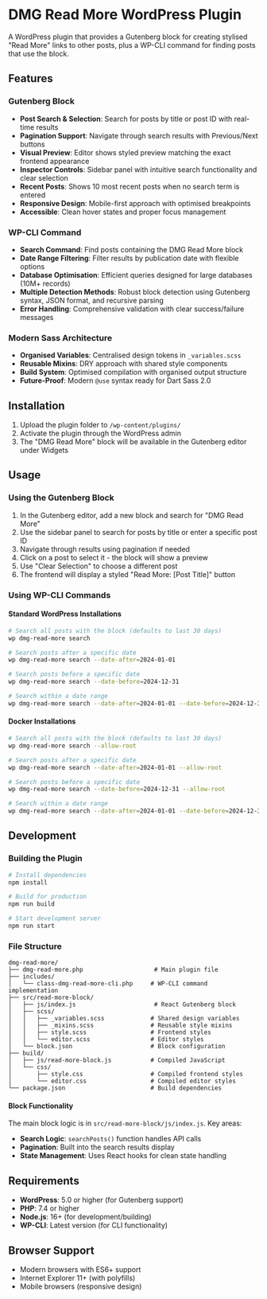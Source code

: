 # DMG Read More WordPress Plugin

A WordPress plugin that provides a Gutenberg block for creating stylised "Read More" links to other posts, plus a WP-CLI command for finding posts that use the block.

## Features

### Gutenberg Block

- **Post Search & Selection**: Search for posts by title or post ID with real-time results
- **Pagination Support**: Navigate through search results with Previous/Next buttons
- **Visual Preview**: Editor shows styled preview matching the exact frontend appearance
- **Inspector Controls**: Sidebar panel with intuitive search functionality and clear selection
- **Recent Posts**: Shows 10 most recent posts when no search term is entered
- **Responsive Design**: Mobile-first approach with optimised breakpoints
- **Accessible**: Clean hover states and proper focus management

### WP-CLI Command

- **Search Command**: Find posts containing the DMG Read More block
- **Date Range Filtering**: Filter results by publication date with flexible options
- **Database Optimisation**: Efficient queries designed for large databases (10M+ records)
- **Multiple Detection Methods**: Robust block detection using Gutenberg syntax, JSON format, and recursive parsing
- **Error Handling**: Comprehensive validation with clear success/failure messages

### Modern Sass Architecture

- **Organised Variables**: Centralised design tokens in `_variables.scss`
- **Reusable Mixins**: DRY approach with shared style components
- **Build System**: Optimised compilation with organised output structure
- **Future-Proof**: Modern `@use` syntax ready for Dart Sass 2.0

## Installation

1. Upload the plugin folder to `/wp-content/plugins/`
2. Activate the plugin through the WordPress admin
3. The "DMG Read More" block will be available in the Gutenberg editor under Widgets

## Usage

### Using the Gutenberg Block

1. In the Gutenberg editor, add a new block and search for "DMG Read More"
2. Use the sidebar panel to search for posts by title or enter a specific post ID
3. Navigate through results using pagination if needed
4. Click on a post to select it - the block will show a preview
5. Use "Clear Selection" to choose a different post
6. The frontend will display a styled "Read More: [Post Title]" button

### Using WP-CLI Commands

#### Standard WordPress Installations

```bash
# Search all posts with the block (defaults to last 30 days)
wp dmg-read-more search

# Search posts after a specific date
wp dmg-read-more search --date-after=2024-01-01

# Search posts before a specific date  
wp dmg-read-more search --date-before=2024-12-31

# Search within a date range
wp dmg-read-more search --date-after=2024-01-01 --date-before=2024-12-31
```

#### Docker Installations

```bash
# Search all posts with the block (defaults to last 30 days)
wp dmg-read-more search --allow-root

# Search posts after a specific date
wp dmg-read-more search --date-after=2024-01-01 --allow-root

# Search posts before a specific date  
wp dmg-read-more search --date-before=2024-12-31 --allow-root

# Search within a date range
wp dmg-read-more search --date-after=2024-01-01 --date-before=2024-12-31 --allow-root
```

## Development

### Building the Plugin

```bash
# Install dependencies
npm install

# Build for production
npm run build

# Start development server
npm run start
```

### File Structure

```
dmg-read-more/
├── dmg-read-more.php                    # Main plugin file
├── includes/
│   └── class-dmg-read-more-cli.php     # WP-CLI command implementation
├── src/read-more-block/
│   ├── js/index.js                      # React Gutenberg block
│   ├── scss/
│   │   ├── _variables.scss             # Shared design variables
│   │   ├── _mixins.scss                # Reusable style mixins
│   │   ├── style.scss                  # Frontend styles
│   │   └── editor.scss                 # Editor styles
│   └── block.json                      # Block configuration
├── build/
│   ├── js/read-more-block.js           # Compiled JavaScript
│   └── css/
│       ├── style.css                   # Compiled frontend styles
│       └── editor.css                  # Compiled editor styles
└── package.json                        # Build dependencies
```

#### Block Functionality

The main block logic is in `src/read-more-block/js/index.js`. Key areas:

- **Search Logic**: `searchPosts()` function handles API calls
- **Pagination**: Built into the search results display
- **State Management**: Uses React hooks for clean state handling

## Requirements

- **WordPress**: 5.0 or higher (for Gutenberg support)
- **PHP**: 7.4 or higher
- **Node.js**: 16+ (for development/building)
- **WP-CLI**: Latest version (for CLI functionality)

## Browser Support

- Modern browsers with ES6+ support
- Internet Explorer 11+ (with polyfills)
- Mobile browsers (responsive design)
